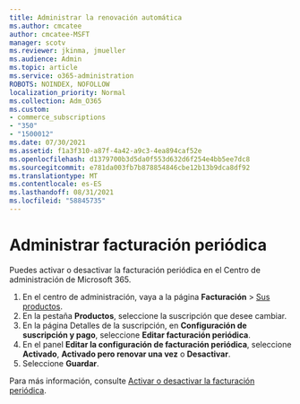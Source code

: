 ```yaml
---
title: Administrar la renovación automática
ms.author: cmcatee
author: cmcatee-MSFT
manager: scotv
ms.reviewer: jkinma, jmueller
ms.audience: Admin
ms.topic: article
ms.service: o365-administration
ROBOTS: NOINDEX, NOFOLLOW
localization_priority: Normal
ms.collection: Adm_O365
ms.custom:
- commerce_subscriptions
- "350"
- "1500012"
ms.date: 07/30/2021
ms.assetid: f1a3f310-a87f-4a42-a9c3-4ea894caf52e
ms.openlocfilehash: d1379700b3d5da0f553d632d6f254e4bb5ee7dc8
ms.sourcegitcommit: e781da003fb7b878854846cbe12b13b9dca8df92
ms.translationtype: MT
ms.contentlocale: es-ES
ms.lasthandoff: 08/31/2021
ms.locfileid: "58845735"
---
```

# <a name="manage-recurring-billing"></a>Administrar facturación periódica

Puedes activar o desactivar la facturación periódica en el Centro de administración de Microsoft 365.
  
1. En el centro de administración, vaya a la página **Facturación** \> [Sus productos](https://go.microsoft.com/fwlink/p/?linkid=842054).
2. En la pestaña **Productos**, seleccione la suscripción que desee cambiar.
3. En la página Detalles de la suscripción, en **Configuración de suscripción y pago**, seleccione **Editar facturación periódica**.
4. En el panel **Editar la configuración de facturación periódica**, seleccione **Activado**, **Activado pero renovar una vez** o **Desactivar**.
5. Seleccione **Guardar**.

Para más información, consulte [Activar o desactivar la facturación periódica](https://docs.microsoft.com/microsoft-365/commerce/subscriptions/renew-your-subscription#turn-recurring-billing-off-or-on).